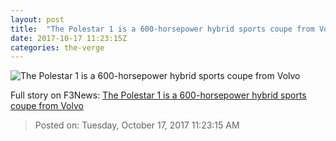 ```yaml
---
layout: post
title:  "The Polestar 1 is a 600-horsepower hybrid sports coupe from Volvo"
date: 2017-10-17 11:23:15Z
categories: the-verge
---
```


![The Polestar 1 is a 600-horsepower hybrid sports coupe from Volvo](https://cdn.vox-cdn.com/thumbor/l2_wBMug0Rs58TbqF9yX5HMeGsY=/439x582:2920x1881/fit-in/1200x630/cdn.vox-cdn.com/uploads/chorus_asset/file/9476803/polestar1_light_34front_studio_004_copy.jpg)




Full story on F3News: [The Polestar 1 is a 600-horsepower hybrid sports coupe from Volvo](http://www.f3nws.com/n/CQWWXJ)

> Posted on: Tuesday, October 17, 2017 11:23:15 AM
